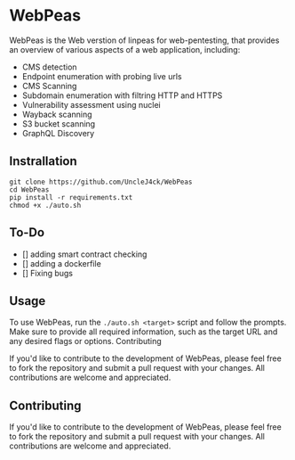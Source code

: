 # WebPeas

WebPeas is the Web verstion of linpeas for web-pentesting, that provides an overview of various aspects of a web application, including:

- CMS detection
- Endpoint enumeration with probing live urls
- CMS Scanning
- Subdomain enumeration with filtring HTTP and HTTPS
- Vulnerability assessment using nuclei
- Wayback scanning
- S3 bucket scanning
- GraphQL Discovery

## Instrallation
```
git clone https://github.com/UncleJ4ck/WebPeas
cd WebPeas
pip install -r requirements.txt
chmod +x ./auto.sh
```

## To-Do
- [] adding smart contract checking
- [] adding a dockerfile
- [] Fixing bugs


## Usage

To use WebPeas, run the ```./auto.sh <target>``` script and follow the prompts. Make sure to provide all required information, such as the target URL and any desired flags or options.
Contributing

If you'd like to contribute to the development of WebPeas, please feel free to fork the repository and submit a pull request with your changes. All contributions are welcome and appreciated.

## Contributing

If you'd like to contribute to the development of WebPeas, please feel free to fork the repository and submit a pull request with your changes. All contributions are welcome and appreciated.